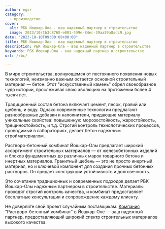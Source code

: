 ```yaml
---
author: egor
category:
  - производство
cover:
  alt: РБК Йошкар-Ола - ваш надежный партнер в строительстве
  image: 2023/10/1b3c8768-e001-499e-84ec-39aa20a8adc9.jpg
date: "2023-10-10T09:00:00+00:00"
title: РБК Йошкар-Ола - ваш надежный партнер в строительстве
description: РБК Йошкар-Ола - ваш надежный партнер в строительстве
keywords: РБК Йошкар-Ола - ваш надежный партнер в строительстве
url: /rbc/

---
```

В мире строительства, волнующемся от постоянного появления новых технологий, неизменно важным остается основной строительный материал — бетон. Этот "искусственный камень" обрел своеобразное чудо истории, прослеживая свою эволюцию на протяжении более 4 тысяч лет.

Традиционный состав бетона включает цемент, песок, гравий или щебень, и воду. Однако современные технологии предлагают разнообразные добавки и наполнители, придающие материалу уникальные свойства: повышенную морозостойкость, жаростойкость, трещиностойкость, и т.д. Строгий контроль технологических процессов, проводимый в лабораториях, делает бетон надежным стройматериалом.

Растворо-бетонный комбинат Йошкар-Олы предлагает широкий ассортимент строительных материалов — от железобетонных изделий и блоков фундаментных до различных марок товарного бетона и инертных материалов. Гранитный щебень — это не просто инертный материал, но и ключевой компонент для создания прочных бетонных растворов. Он придает конструкции устойчивость и долговечность.

Это сочетание традиционных и современных подходов делает РБК Йошкар-Олы надежным партнером в строительстве. Материалы проходят строгий контроль качества, и комбинат предоставляет бесплатные консультации и сопровождение каждому клиенту.

Не доверяйте свой проект случайным поставщикам. [Компания](https://rbk12.ru/) "Растворо-бетонный комбинат" в Йошкар-Оле — ваш надежный партнер, предоставляющий широкий спектр строительных материалов высокого качества.
